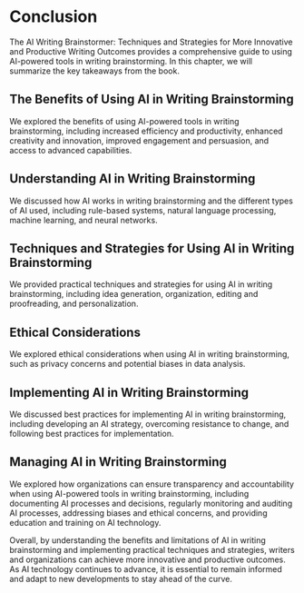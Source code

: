 # Conclusion

The AI Writing Brainstormer: Techniques and Strategies for More Innovative and Productive Writing Outcomes provides a comprehensive guide to using AI-powered tools in writing brainstorming. In this chapter, we will summarize the key takeaways from the book.

The Benefits of Using AI in Writing Brainstorming
-------------------------------------------------

We explored the benefits of using AI-powered tools in writing brainstorming, including increased efficiency and productivity, enhanced creativity and innovation, improved engagement and persuasion, and access to advanced capabilities.

Understanding AI in Writing Brainstorming
-----------------------------------------

We discussed how AI works in writing brainstorming and the different types of AI used, including rule-based systems, natural language processing, machine learning, and neural networks.

Techniques and Strategies for Using AI in Writing Brainstorming
---------------------------------------------------------------

We provided practical techniques and strategies for using AI in writing brainstorming, including idea generation, organization, editing and proofreading, and personalization.

Ethical Considerations
----------------------

We explored ethical considerations when using AI in writing brainstorming, such as privacy concerns and potential biases in data analysis.

Implementing AI in Writing Brainstorming
----------------------------------------

We discussed best practices for implementing AI in writing brainstorming, including developing an AI strategy, overcoming resistance to change, and following best practices for implementation.

Managing AI in Writing Brainstorming
------------------------------------

We explored how organizations can ensure transparency and accountability when using AI-powered tools in writing brainstorming, including documenting AI processes and decisions, regularly monitoring and auditing AI processes, addressing biases and ethical concerns, and providing education and training on AI technology.

Overall, by understanding the benefits and limitations of AI in writing brainstorming and implementing practical techniques and strategies, writers and organizations can achieve more innovative and productive outcomes. As AI technology continues to advance, it is essential to remain informed and adapt to new developments to stay ahead of the curve.